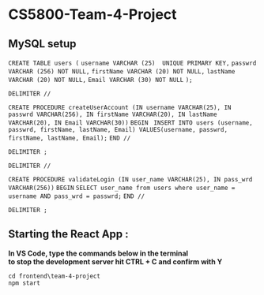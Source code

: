 # CS5800-Team-4-Project

## MySQL setup

`CREATE TABLE users (`
	`username VARCHAR (25)  UNIQUE PRIMARY KEY,`
  	`passwrd VARCHAR (256) NOT NULL,`
    	`firstName VARCHAR (20) NOT NULL,`
    	`lastName VARCHAR (20) NOT NULL,`
    	`Email VARCHAR (30) NOT NULL`
`);`


`DELIMITER //`

`CREATE PROCEDURE createUserAccount (IN username VARCHAR(25), IN passwrd VARCHAR(256), IN firstName VARCHAR(20), IN lastName VARCHAR(20), IN Email VARCHAR(30))`
`BEGIN `
	`INSERT INTO users (username, passwrd, firstName, lastName, Email) VALUES(username, passwrd, firstName, lastName, Email);`
`END //`

`DELIMITER ;`

`DELIMITER //`

`CREATE PROCEDURE validateLogin (IN user_name VARCHAR(25), IN pass_wrd VARCHAR(256))`
`BEGIN`
	`SELECT user_name from users where user_name = username AND pass_wrd = passwrd;`
`END //`

`DELIMITER ;`

## Starting the React App :
**In VS Code, type the commands below in the terminal**  
**to stop the development server hit CTRL + C and confirm with Y**

`cd frontend\team-4-project`  
`npm start`
